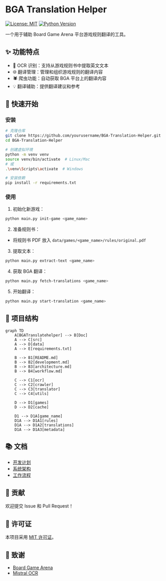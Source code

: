 # BGA Translation Helper

[![License: MIT](https://img.shields.io/badge/License-MIT-yellow.svg)](https://opensource.org/licenses/MIT)
[![Python Version](https://img.shields.io/badge/python-3.8%2B-blue.svg)](https://www.python.org/downloads/)

一个用于辅助 Board Game Arena 平台游戏规则翻译的工具。

## ✨ 功能特点

- 📄 OCR 识别：支持从游戏规则书中提取英文文本
- 🌐 翻译管理：管理和组织游戏规则的翻译内容
- 🕷️ 爬虫功能：自动获取 BGA 平台上的翻译内容
- 💡 翻译辅助：提供翻译建议和参考

## 🚀 快速开始

### 安装

```bash
# 克隆仓库
git clone https://github.com/yourusername/BGA-Translation-Helper.git
cd BGA-Translation-Helper

# 创建虚拟环境
python -m venv venv
source venv/bin/activate  # Linux/Mac
# 或
.\venv\Scripts\activate  # Windows

# 安装依赖
pip install -r requirements.txt
```

### 使用

1. 初始化新游戏：

```bash
python main.py init-game <game_name>
```

2. 准备规则书：

- 将规则书 PDF 放入 `data/games/<game_name>/rules/original.pdf`

3. 提取文本：

```bash
python main.py extract-text <game_name>
```

4. 获取 BGA 翻译：

```bash
python main.py fetch-translations <game_name>
```

5. 开始翻译：

```bash
python main.py start-translation <game_name>
```

## 📁 项目结构

```mermaid
graph TD
    A[BGATranslatehelper] --> B[Doc]
    A --> C[src]
    A --> D[data]
    A --> E[requirements.txt]

    B --> B1[README.md]
    B --> B2[development.md]
    B --> B3[architecture.md]
    B --> B4[workflow.md]

    C --> C1[ocr]
    C --> C2[crawler]
    C --> C3[translator]
    C --> C4[utils]

    D --> D1[games]
    D --> D2[cache]

    D1 --> D1A[game_name]
    D1A --> D1A1[rules]
    D1A --> D1A2[translations]
    D1A --> D1A3[metadata]
```

## 📚 文档

- [开发计划](Doc/development.md)
- [系统架构](Doc/architecture.md)
- [工作流程](Doc/workflow.md)

## 🤝 贡献

欢迎提交 Issue 和 Pull Request！

## 📄 许可证

本项目采用 [MIT 许可证](LICENSE)。

## 🙏 致谢

- [Board Game Arena](https://boardgamearena.com/)
- [Mistral OCR](https://mistral.ai/)
